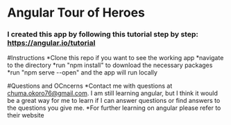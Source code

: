 # Angular Tour of Heroes
### I created this app by following this tutorial step by step: https://angular.io/tutorial


#Instructions
*Clone this repo if you want to see the working app
*navigate to the directory
*run "npm install" to download the necessary packages
*run "npm serve --open" and the app will run locally

#Questions and OCncerns
*Contact me with questions at chuma.okoro76@gmail.com. I am still learning angular, but I think it would be a great way for me to learn if I can answer questions or find answers to the questions you give  me.
*For further learning on angular please refer to their website

